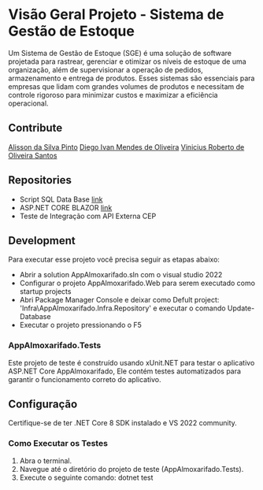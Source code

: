 # Visão Geral Projeto - Sistema de Gestão de Estoque

Um Sistema de Gestão de Estoque (SGE) é uma solução de software projetada para rastrear, gerenciar e otimizar os níveis de estoque de uma organização, além de supervisionar a operação de pedidos, armazenamento e entrega de produtos. Esses sistemas são essenciais para empresas que lidam com grandes volumes de produtos e necessitam de controle rigoroso para minimizar custos e maximizar a eficiência operacional.

## Contribute

[Alisson da Silva Pinto](https://github.com/DevAlissonPinto)
[Diego Ivan Mendes de Oliveira](https://github.com/diegoivanmendes)
[Vinicius Roberto de Oliveira Santos](https://github.com/vroliveira)


## Repositories
* Script SQL Data Base [link](https://github.com/DevAlissonPinto/AppAlmoxarifado/blob/master/AppAlmoxarifadoFiap.Infra.Repository/Sql/script_banco.txt)
* ASP.NET CORE BLAZOR  [link](https://github.com/DevAlissonPinto/AppAlmoxarifado)
* Teste de Integração com API Externa CEP 

## Development 

Para executar esse projeto você precisa seguir as etapas abaixo:

* Abrir a solution AppAlmoxarifado.sln com o visual studio 2022
* Configurar o projeto AppAlmoxarifado.Web para serem executado como startup projects
* Abri Package Manager Console e deixar como Defult project: 'Infra\AppAlmoxarifado.Infra.Repository' e executar o comando Update-Database
* Executar o projeto pressionando o F5

### AppAlmoxarifado.Tests

Este projeto de teste é construído usando xUnit.NET para testar o aplicativo ASP.NET Core AppAlmoxarifado, Ele contém testes automatizados para garantir o funcionamento correto do aplicativo.

## Configuração

Certifique-se de ter .NET Core 8 SDK instalado e VS 2022 community.

### Como Executar os Testes

1. Abra o terminal.
2. Navegue até o diretório do projeto de teste (AppAlmoxarifado.Tests).
3. Execute o seguinte comando: dotnet test
